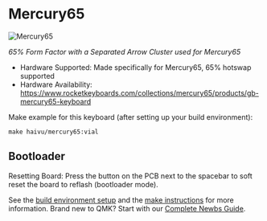 # Mercury65

![Mercury65](https://i.imgur.com/rjfARj3h.jpeg)

*65% Form Factor with a Separated Arrow Cluster used for Mercury65*

* Hardware Supported: Made specifically for Mercury65, 65% hotswap supported
* Hardware Availability: https://www.rocketkeyboards.com/collections/mercury65/products/gb-mercury65-keyboard

Make example for this keyboard (after setting up your build environment):

    make haivu/mercury65:vial

    
## Bootloader

Resetting Board: Press the button on the PCB next to the spacebar to soft reset the board to reflash (bootloader mode).

See the [build environment setup](https://docs.qmk.fm/#/getting_started_build_tools) and the [make instructions](https://docs.qmk.fm/#/getting_started_make_guide) for more information. Brand new to QMK? Start with our [Complete Newbs Guide](https://docs.qmk.fm/#/newbs).
